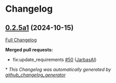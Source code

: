 # Changelog

## [0.2.5a1](https://github.com/OpenVoiceOS/ovos-PHAL/tree/0.2.5a1) (2024-10-15)

[Full Changelog](https://github.com/OpenVoiceOS/ovos-PHAL/compare/0.2.4...0.2.5a1)

**Merged pull requests:**

- fix:update\_requirements [\#50](https://github.com/OpenVoiceOS/ovos-PHAL/pull/50) ([JarbasAl](https://github.com/JarbasAl))



\* *This Changelog was automatically generated by [github_changelog_generator](https://github.com/github-changelog-generator/github-changelog-generator)*

